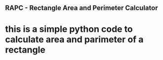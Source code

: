 ## RAPC - Rectangle Area and Perimeter Calculator

# this is a simple python code to calculate area and parimeter of a rectangle
